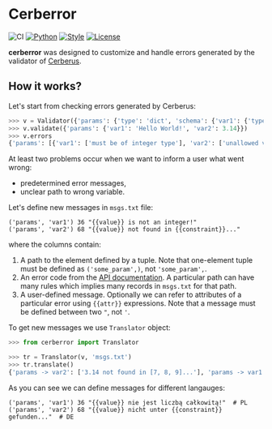 # Cerberror
![CI](https://github.com/pbrus/cerberror/workflows/CI/badge.svg?branch=master)
[![Python](https://img.shields.io/badge/code-Python-blue.svg "Python")](https://www.python.org/)
[![Style](https://img.shields.io/badge/code%20style-Black-black.svg "Black")](https://black.readthedocs.io/en/stable/)
[![License](https://img.shields.io/badge/license-MIT-yellow.svg "MIT license")](https://github.com/pbrus/cerberror/blob/master/LICENSE)

**cerberror** was designed to customize and handle errors generated by the validator of [Cerberus](https://docs.python-cerberus.org/).

## How it works?

Let's start from checking errors generated by Cerberus:
```python
>>> v = Validator({'params': {'type': 'dict', 'schema': {'var1': {'type': 'integer'}, 'var2': {'allowed': [7, 8, 9]}}}})
>>> v.validate({'params': {'var1': 'Hello World!', 'var2': 3.14}})
>>> v.errors
{'params': [{'var1': ['must be of integer type'], 'var2': ['unallowed value 3.14']}]}
```
At least two problems occur when we want to inform a user what went wrong:
 - predetermined error messages,
 - unclear path to wrong variable.

 Let's define new messages in `msgs.txt` file:
 ```
 ('params', 'var1') 36 "{{value}} is not an integer!"
 ('params', 'var2') 68 "{{value}} not found in {{constraint}}..."
 ```
where the columns contain:
1. A path to the element defined by a tuple. Note that one-element tuple must be defined as `('some_param',)`, not `'some_param',`.
2. An error code from the [API documentation](https://docs.python-cerberus.org/en/stable/api.html#error-codes). A particular path can have many rules which implies many records in `msgs.txt` for that path.
3. A user-defined message. Optionally we can refer to attributes of a particular error using `{{attr}}` expressions. Note that a message must be defined between two `"`, not `'`.

To get new messages we use `Translator` object:
```python
>>> from cerberror import Translator

>>> tr = Translator(v, 'msgs.txt')
>>> tr.translate()
{'params -> var2': ['3.14 not found in [7, 8, 9]...'], 'params -> var1': ['Hello World! is not an integer!']}
```
As you can see we can define messages for different langauges:
```
('params', 'var1') 36 "{{value}} nie jest liczbą całkowitą!"  # PL
('params', 'var2') 68 "{{value}} nicht unter {{constraint}} gefunden..."  # DE
```
